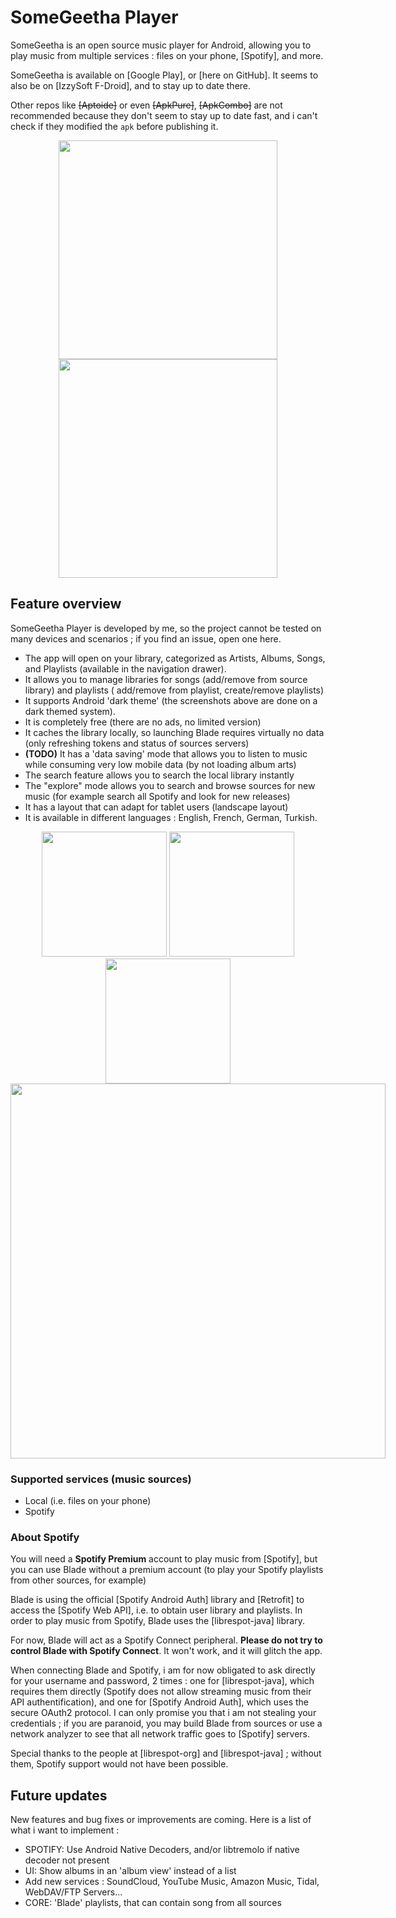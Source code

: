 # SomeGeetha Player

<!-- Logo -->

SomeGeetha is an open source music player for Android, allowing you to play music from multiple
services : files on your phone, [Spotify], and more.

SomeGeetha is available on [Google Play], or [here on GitHub].
It seems to also be on [IzzySoft F-Droid], and to stay up to date there.

Other repos like ~~[Aptoide]~~ or even ~~[ApkPure]~~, ~~[ApkCombo]~~ are not recommended because
they don't seem
to stay up to date fast, and i can't check if they modified the `apk` before publishing it.

<div align="center" style="text-align: center;">
  <img src="https://valou3433.fr/blade0.png" width="350" style="max-width: 350;"/>
  <img src="https://valou3433.fr/blade1.png" width="350" style="max-width: 350;"/>
</div>

## Feature overview

SomeGeetha Player is developed by me, so the project cannot be tested on many
devices and scenarios ; if you find an issue, open one here.

- The app will open on your library, categorized as Artists, Albums, Songs, and Playlists (available
  in the navigation drawer).
- It allows you to manage libraries for songs (add/remove from source library) and playlists (
  add/remove from playlist, create/remove playlists)
- It supports Android 'dark theme' (the screenshots above are done on a dark themed system).
- It is completely free (there are no ads, no limited version)
- It caches the library locally, so launching Blade requires virtually no data (only refreshing
  tokens and status of sources servers)
- **(TODO)** It has a 'data saving' mode that allows you to listen to music while consuming very low
  mobile data (by not loading album arts)
- The search feature allows you to search the local library instantly
- The "explore" mode allows you to search and browse sources for new music (for example
  search all Spotify and look for new releases)
- It has a layout that can adapt for tablet users (landscape layout)
- It is available in different languages : English, French, German, Turkish.

<div align="center" style="text-align: center;">
  <img src="https://valou3433.fr/bladef0.png" width="200" style="max-width: 200;"/>
  <img src="https://valou3433.fr/bladef1.png" width="200" style="max-width: 200;"/>
  <img src="https://valou3433.fr/bladef2.png" width="200" style="max-width: 200;"/>
</div>

<div align="center" style="text-align: center;">
  <img src="https://valou3433.fr/bladelandscape.png" width="600" style="max-width: 600;"/>
</div>

### Supported services (music sources)

- Local (i.e. files on your phone)
- Spotify

### About Spotify

You will need a **Spotify Premium** account to play music from [Spotify], but you can use Blade
without a premium account (to play your Spotify playlists from other sources, for example)

Blade is using the official [Spotify Android Auth] library and [Retrofit] to access
the [Spotify Web API], i.e. to obtain user library and playlists. In order to play music from
Spotify, Blade uses the [librespot-java] library.

For now, Blade will act as a Spotify Connect peripheral. **Please do not try to control Blade with
Spotify Connect**. It won't work, and it will glitch the app.

When connecting Blade and Spotify, i am for now obligated to ask directly for your username and
password, 2 times : one for [librespot-java], which requires them directly (Spotify does not allow
streaming music from their API authentification), and one for [Spotify Android Auth], which uses the
secure OAuth2 protocol. I can only promise you that i am not stealing your credentials ; if you are
paranoid, you may build Blade from sources or use a network analyzer to see that all network traffic
goes to [Spotify] servers.

Special thanks to the people at [librespot-org] and [librespot-java] ; without them, Spotify support
would not have been possible.

## Future updates

New features and bug fixes or improvements are coming. Here is a list of what i want to implement :

- SPOTIFY: Use Android Native Decoders, and/or libtremolo if native decoder not present
- UI: Show albums in an 'album view' instead of a list
- Add new services : SoundCloud, YouTube Music, Amazon Music, Tidal, WebDAV/FTP Servers...
- CORE: 'Blade' playlists, that can contain song from all sources


